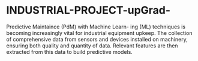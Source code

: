 # INDUSTRIAL-PROJECT-upGrad-
Predictive Maintaince (PdM) with Machine Learn- ing (ML) techniques is becoming increasingly vital for industrial equipment upkeep. The collection of comprehensive data from sensors and devices installed on machinery, ensuring both quality and quantity of data. Relevant features are then extracted from this data to build predictive models. 
